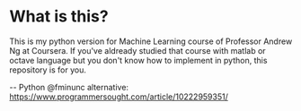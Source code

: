 ﻿# What is this?
 This is my python version for Machine Learning course of Professor Andrew Ng at Coursera. If you've aldready studied that course with matlab or octave language but you don't know how to implement in python, this repository is for you. 
 
-- Python @fminunc alternative: https://www.programmersought.com/article/10222959351/
